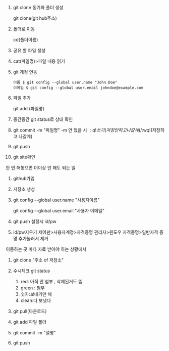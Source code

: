 1. git clone 동기화 폴더 생성

   git clone(git hub주소)

2. 폴더로 이동

   cd(폴더이름)

3. 공유 할  파일 생성

4. cat(파일명)>파일 내용 읽기

5. git 계정 연동

   ```console
   이름 $ git config --global user.name "John Doe"
   이메일 $ git config --global user.email johndoe@example.com
   ```

6. 파일 추가

   git add (파일명)

7. 중간중간 git status로 상태 확인

8. git commit -m "파일명" -m 안 했을 시 $:q!쓰기(저장 안 하고 나갈게)/$:wq!(저장하고 나갈게)

9. git push

10. git site확인





한 번 해놓으면 더이상 안 해도 되는 일  <in my computer>

1. github가입

2. 저장소 생성

3. git config --global user.name "사용자이름"

   git config --global user.email "사용자 이메일"

4. git push 설정시 id/pw

5. id/pw지우기 제어판>사용자계정>자격증명 관리자>윈도우 자격증명>일반자격 증명 추가눌러서 제거



이동하는 곳 마다 자료 받아야 하는 상황에서 

1. git clone "주소 of 저장소"
2. 수시체크 git status 
   1. red: 아직 안 첨부 , 삭제된거도 뜸
   2. green : 첨부  
   3. 숫자:보내기만 해 
   4. clean:다 보냈다

3. git pull(다운로드)
4. git add 파일 폴더
5. git commit -m "설명"
6. git push

